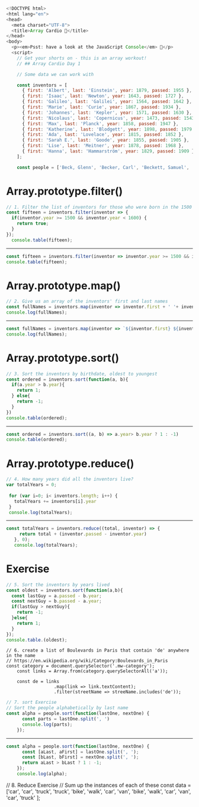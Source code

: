 ```javaScript
<!DOCTYPE html>
<html lang="en">
<head>
  <meta charset="UTF-8">
  <title>Array Cardio 💪</title>
</head>
<body>
  <p><em>Psst: have a look at the JavaScript Console</em> 💁</p>
  <script>
    // Get your shorts on - this is an array workout!
    // ## Array Cardio Day 1

    // Some data we can work with

    const inventors = [
      { first: 'Albert', last: 'Einstein', year: 1879, passed: 1955 },
      { first: 'Isaac', last: 'Newton', year: 1643, passed: 1727 },
      { first: 'Galileo', last: 'Galilei', year: 1564, passed: 1642 },
      { first: 'Marie', last: 'Curie', year: 1867, passed: 1934 },
      { first: 'Johannes', last: 'Kepler', year: 1571, passed: 1630 },
      { first: 'Nicolaus', last: 'Copernicus', year: 1473, passed: 1543 },
      { first: 'Max', last: 'Planck', year: 1858, passed: 1947 },
      { first: 'Katherine', last: 'Blodgett', year: 1898, passed: 1979 },
      { first: 'Ada', last: 'Lovelace', year: 1815, passed: 1852 },
      { first: 'Sarah E.', last: 'Goode', year: 1855, passed: 1905 },
      { first: 'Lise', last: 'Meitner', year: 1878, passed: 1968 },
      { first: 'Hanna', last: 'Hammarström', year: 1829, passed: 1909 }
    ];

    const people = ['Beck, Glenn', 'Becker, Carl', 'Beckett, Samuel', 'Beddoes, Mick', 'Beecher, Henry', 'Beethoven, Ludwig', 'Begin, Menachem', 'Belloc, Hilaire', 'Bellow, Saul', 'Benchley, Robert', 'Benenson, Peter', 'Ben-Gurion, David', 'Benjamin, Walter', 'Benn, Tony', 'Bennington, Chester', 'Benson, Leana', 'Bent, Silas', 'Bentsen, Lloyd', 'Berger, Ric', 'Bergman, Ingmar', 'Berio, Luciano', 'Berle, Milton', 'Berlin, Irving', 'Berne, Eric', 'Bernhard, Sandra', 'Berra, Yogi', 'Berry, Halle', 'Berry, Wendell', 'Bethea, Erin', 'Bevan, Aneurin', 'Bevel, Ken', 'Biden, Joseph', 'Bierce, Ambrose', 'Biko, Steve', 'Billings, Josh', 'Biondo, Frank', 'Birrell, Augustine', 'Black, Elk', 'Blair, Robert', 'Blair, Tony', 'Blake, William'];
```
    
Array.prototype.filter()
========================
```javaScript
// 1. Filter the list of inventors for those who were born in the 1500's
const fifteen = inventors.filter(inventor => {
  if(inventor.year >= 1500 && inventor.year < 1600) {
    return true;
  }
});
  console.table(fifteen);
```
---------------------------------------------------------------------------------
```javaScript
const fifteen = inventors.filter(inventor => inventor.year >= 1500 && inventor.year < 1600)
console.table(fifteen);
```

Array.prototype.map()
========================
```javaScript
// 2. Give us an array of the inventors' first and last names
const fullNames = inventors.map(inventor => inventor.first + ' '+ inventor.last);
console.log(fullNames);
```
-----------------------------------------------------------------------------------
```javaScript
const fullNames = inventors.map(inventor => `${inventor.first} ${inventor.last}`);
console.log(fullNames);
```

Array.prototype.sort()
========================
```javaScript
// 3. Sort the inventors by birthdate, oldest to youngest
const ordered = inventors.sort(function(a, b){
  if(a.year > b.year){
    return 1;
  } else{
    return -1;
  }
})
console.table(ordered);
```
------------------------------------------------------------
```javaScript
const ordered = inventors.sort((a, b) => a.year> b.year ? 1 : -1)
console.table(ordered);
```

Array.prototype.reduce()
========================
```javaScript
// 4. How many years did all the inventors live?
var totalYears = 0;
    
 for (var i=0; i< inventors.length; i++) {
   totalYears += inventors[i].year
 }
 console.log(totalYears);
 ```
 ---------------------------------------------------------------
 ```javaScript
 const totalYears = inventors.reduce((total, inventor) => {
      return total + (inventor.passed - inventor.year)
    }, 0);
    console.log(totalYears);
 ```
Exercise
========
```javaScript
// 5. Sort the inventors by years lived
const oldest = inventors.sort(function(a,b){
  const lastGuy = a.passed - b.year;
  const nextGuy = b.passed - a.year;
  if(lastGuy > nextGuy){
    return -1;
  }else{
    return 1;
  }
});
console.table.(oldest);
```
```javsScript
// 6. create a list of Boulevards in Paris that contain 'de' anywhere in the name
// https://en.wikipedia.org/wiki/Category:Boulevards_in_Paris
const category = document.querySelector('.mw-category');
    const links = Array.from(category.querySelectorAll('a'));
    
    const de = links
                  .map(link => link.textContent);
                  .filter(streetName => streeName.includes('de'));
```
```javaScript
// 7. sort Exercise
// Sort the people alphabetically by last name
const alpha = people.sort(function(lastOne, nextOne) {
      const parts = lastOne.split(', ')
      console.log(parts);
    });
```
------------------------------------------------------------
```javaScript
const alpha = people.sort(function(lastOne, nextOne) {
      const [aLast, aFirst] = lastOne.split(', ');
      const [bLast, bFirst] = nextOne.split(', ');
      return aLast > bLast ? 1 : -1;
    });
    console.log(alpha);
```
// 8. Reduce Exercise
// Sum up the instances of each of these
const data = ['car', 'car', 'truck', 'truck', 'bike', 'walk', 'car', 'van', 'bike', 'walk', 'car', 'van', 'car', 'truck' ];

  </script>
</body>
</html>

```
